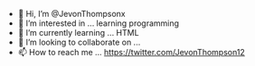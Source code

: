 - 👋 Hi, I’m @JevonThompsonx
- 👀 I’m interested in ... learning programming
- 🌱 I’m currently learning ... HTML
- 💞️ I’m looking to collaborate on ...
- 📫 How to reach me ... https://twitter.com/JevonThompson12

<!---
JevonThompsonx/JevonThompsonx is a ✨ special ✨ repository because its `README.md` (this file) appears on your GitHub profile.
You can click the Preview link to take a look at your changes.
--->
